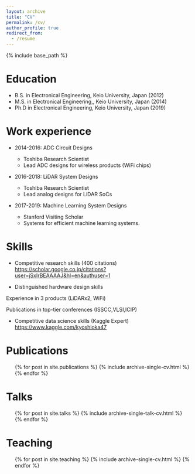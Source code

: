 ```yaml
---
layout: archive
title: "CV"
permalink: /cv/
author_profile: true
redirect_from:
  - /resume
---
```


{% include base_path %}

Education
======
* B.S. in Electronical Engineering, Keio University, Japan (2012)
* M.S. in Electronical Engineering,, Keio University, Japan (2014)
* Ph.D in Electronical Engineering, Keio University, Japan (2019)

Work experience
======
* 2014-2016: ADC Circuit Designs
  * Toshiba Research Scientist
  * Lead ADC designs for wireless products (WiFi chips)

* 2016-2018: LiDAR System Designs
  * Toshiba Research Scientist
  * Lead analog designs for LiDAR SoCs
  
* 2017-2019: Machine Learning System Designs
  * Stanford Visiting Scholar
  * Systems for efficient machine learning systems.
  
Skills
======
* Competitive research skills (400 citations)
https://scholar.google.co.jp/citations?user=jSxIrBEAAAAJ&hl=en&authuser=1

* Distinguished hardware design skills

Experience in 3 products (LiDARx2, WiFi)

Publications in top-tier conferences (ISSCC,VLSI,ICIP)

* Competitive data science skills (Kaggle Expert)
https://www.kaggle.com/kyoshioka47


Publications
======
  <ul>{% for post in site.publications %}
    {% include archive-single-cv.html %}
  {% endfor %}</ul>
  
Talks
======
  <ul>{% for post in site.talks %}
    {% include archive-single-talk-cv.html %}
  {% endfor %}</ul>
  
Teaching
======
  <ul>{% for post in site.teaching %}
    {% include archive-single-cv.html %}
  {% endfor %}</ul>
  
